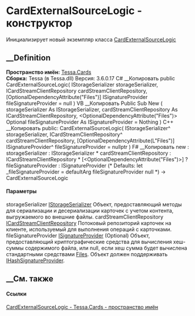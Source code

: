 # CardExternalSourceLogic - конструктор
Инициализирует новый экземпляр класса
[CardExternalSourceLogic](T_Tessa_Cards_CardExternalSourceLogic.htm)
##  __Definition
 **Пространство имён:** [Tessa.Cards](N_Tessa_Cards.htm)  
 **Сборка:** Tessa (в Tessa.dll) Версия: 3.6.0.17
C# __Копировать
     public CardExternalSourceLogic(
    	IStorageSerializer storageSerializer,
    	ICardStreamClientRepository cardStreamClientRepository,
    	[OptionalDependencyAttribute("Files")] ISignatureProvider fileSignatureProvider = null
    )
VB __Копировать
     Public Sub New ( 
    	storageSerializer As IStorageSerializer,
    	cardStreamClientRepository As ICardStreamClientRepository,
    	<OptionalDependencyAttribute("Files")> Optional fileSignatureProvider As ISignatureProvider = Nothing
    )
C++ __Копировать
     public:
    CardExternalSourceLogic(
    	IStorageSerializer^ storageSerializer, 
    	ICardStreamClientRepository^ cardStreamClientRepository, 
    	[OptionalDependencyAttribute(L"Files")] ISignatureProvider^ fileSignatureProvider = nullptr
    )
F# __Копировать
     new : 
            storageSerializer : IStorageSerializer * 
            cardStreamClientRepository : ICardStreamClientRepository * 
            [<OptionalDependencyAttribute("Files")>] ?fileSignatureProvider : ISignatureProvider 
    (* Defaults:
            let _fileSignatureProvider = defaultArg fileSignatureProvider null
    *)
    -> CardExternalSourceLogic
#### Параметры
storageSerializer
[IStorageSerializer](T_Tessa_Platform_Storage_IStorageSerializer.htm)
     Объект, предоставляющий методы для сериализации и десериализации карточек с учетом контента, выгружаемого во внешние файлы. 
cardStreamClientRepository
[ICardStreamClientRepository](T_Tessa_Cards_ICardStreamClientRepository.htm)
     Потоковый репозиторий карточек на клиенте, используемый для выполнения операций с карточками. 
fileSignatureProvider
[ISignatureProvider](T_Tessa_Platform_ISignatureProvider.htm) (Optional)
     Объект, предоставляющий криптографические средства для вычисления хеш-суммы содержимого файла, или null, если хеш сумма будет вычислена стандартными средствами [Files](P_Tessa_Platform_HashSignatureProvider_Files.htm). Объект должен поддерживать [IHashSignatureProvider](T_Tessa_Platform_IHashSignatureProvider.htm). 
## __См. также
#### Ссылки
[CardExternalSourceLogic - ](T_Tessa_Cards_CardExternalSourceLogic.htm)
[Tessa.Cards - пространство имён](N_Tessa_Cards.htm)
